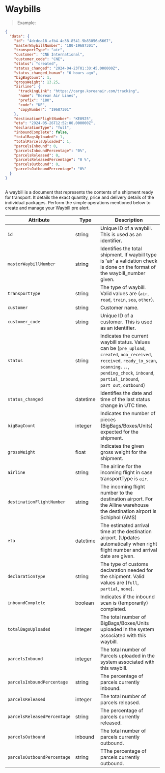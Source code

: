 # Waybills

> Example:

```json
{
  "data": {
    "id": "4dcdea18-afb4-4c38-8541-9b83056a5667",
    "masterWaybillNumber": "180-19687301",
    "transportType": "air",
    "customer": "CNE International",
    "customer_code": "CNE",
    "status": "created",
    "status_changed": "2024-04-23T01:30:45.000000Z",
    "status_changed_human": "6 hours ago",
    "bigBagCount": 1,
    "grossWeight": 13.25,
    "airline": {
      "trackingLink": "https://cargo.koreanair.com/tracking",
      "name": "Korean Air Lines",
      "prefix": "180",
      "code": "KE",
      "copyNumber": "19687301"
    },
    "destinationFlightNumber": "KE0925",
    "eta": "2024-05-26T12:52:00.000000Z",
    "declarationType": "full",
    "inboundComplete": false,
    "totalBagsUploaded": 1,
    "totalParcelsUploaded": 1,
    "parcelsInbound": 0,
    "parcelsInboundPercentage": "0%",
    "parcelsReleased": 0,
    "parcelsReleasedPercentage": "0 %",
    "parcelsOutbound": 0,
    "parcelsOutboundPercentage": "0%"
  }
}
    
```

A waybill is a document that represents the contents of a shipment ready for transport. It details
the exact quantity, price and delivery details of the individual packages. 
Perform the simple operations mentioned below to create and manage your Waybill pre alert.

| Attribute                   | Type                             | Description                                                                                                                                                                                                      |
|-----------------------------|----------------------------------|------------------------------------------------------------------------------------------------------------------------------------------------------------------------------------------------------------------|
| `id`                        | <span class=type>string</span>   | Unique ID of a waybill. This is used as an identifier.                                                                                                                                                           |
| `masterWaybillNumber`       | <span class=type>string</span>   | Identifies the total shipment. If waybill type is 'air' a validation check is done on the format of the waybill_number given.                                                                                    |
| `transportType`             | <span class=type>string</span>   | The type of waybill. Valid values are (`air`, `road`, `train`, `sea`, `other`).                                                                                                                                  |
| `customer`                  | <span class=type>string</span>   | Customer name.                                                                                                                                                                                                   |
| `customer_code`             | <span class=type>string</span>   | Unique ID of a customer. This is used as an identifier.                                                                                                                                                          |
| `status`                    | <span class=type>string</span>   | Indicates the current waybill status. Values can be (`pre_upload`, `created`, `noa_received`, `received`, `ready_to_scan`, `scanning...`, `pending_check`, `inbound`, `partial_inbound`, `part_out`, `outbound`) |
| `status_changed`            | <span class=type>datetime</span> | Identifies the date and time of the last status change in UTC time.                                                                                                                                              |
| `bigBagCount`               | <span class=type>integer</span>  | Indicates the number of pieces (BigBags/Boxes/Units) expected for the shipment.                                                                                                                                  |
| `grossWeight`               | <span class="type">float</span>  | Indicates the given gross weight for the shipment.                                                                                                                                                               |
| `airline`                   | <span class=type>string</span>   | The airline for the incoming flight in case transportType is `air`.                                                                                                                                              |
| `destinationFlightNumber`   | <span class=type>string</span>   | The incoming flight number to the destination airport. For the Alline warehouse the destination airport is Schiphol (AMS)                                                                                        |
| `eta`                       | <span class=type>datetime</span> | The estimated arrival time at the destination airport. (Updates automatically when right flight number and arrival date are given.                                                                               |
| `declarationType`           | <span class=type>string</span>   | The type of customs declaration needed for the shipment. Valid values are (`full`, `partial`, `none`).                                                                                                           |
| `inboundComplete`           | <span class=type>boolean</span>  | Indicates if the inbound scan is (temporarily) completed.                                                                                                                                                        |
| `totalBagsUploaded`         | <span class=type>integer</span>  | The total number of BigBags/Boxes/Units uploaded in the system associated with this waybill.                                                                                                                     |
| `parcelsInbound`            | <span class=type>integer</span>  | The total number of Parcels uploaded in the system associated with this waybill.                                                                                                                                 |
| `parcelsInboundPercentage`  | <span class=type>string</span>   | The percentage of parcels currently inbound.                                                                                                                                                                     |
| `parcelsReleased`           | <span class=type>integer</span>  | The total number of parcels released.                                                                                                                                                                            |
| `parcelsReleasedPercentage` | <span class=type>string</span>   | The percentage of parcels currently released.                                                                                                                                                                    |
| `parcelsOutbound`           | <span class=type>inbound</span>  | The total number of parcels currently outbound.                                                                                                                                                                  |
| `parcelsOutboundPercentage` | <span class=type>string</span>   | TThe percentage of parcels currently outbound.                                                                                                                                                                   |







